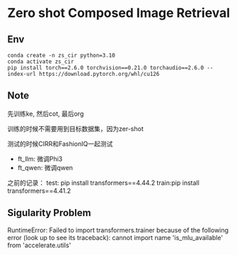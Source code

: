 # Zero shot Composed Image Retrieval
## Env
```
conda create -n zs_cir python=3.10
conda activate zs_cir
pip install torch==2.6.0 torchvision==0.21.0 torchaudio==2.6.0 --index-url https://download.pytorch.org/whl/cu126
```
## Note
先训练ke, 然后cot, 最后org

训练的时候不需要用到目标数据集，因为zer-shot

测试的时候CIRR和FashionIQ一起测试

- ft_llm: 微调Phi3
- ft_qwen: 微调qwen


之前的记录：
test: pip install transformers==4.44.2
train:pip install transformers==4.41.2
## Sigularity Problem
RuntimeError: Failed to import transformers.trainer because of the following error (look up to see its traceback):
cannot import name 'is_mlu_available' from 'accelerate.utils'